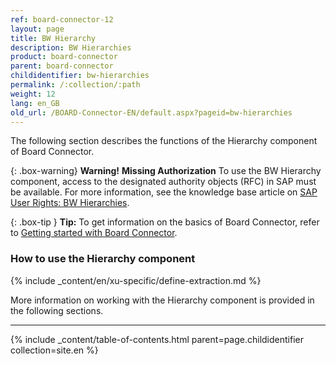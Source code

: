 ```yaml
---
ref: board-connector-12
layout: page
title: BW Hierarchy
description: BW Hierarchies
product: board-connector
parent: board-connector
childidentifier: bw-hierarchies
permalink: /:collection/:path
weight: 12
lang: en_GB
old_url: /BOARD-Connector-EN/default.aspx?pageid=bw-hierarchies
---
```

The following section describes the functions of the Hierarchy component of Board Connector. <br>

{: .box-warning}
**Warning!** **Missing Authorization**
To use the BW Hierarchy component, access to the designated authority objects (RFC) in SAP must be available.
For more information, see the knowledge base article on [SAP User Rights: BW Hierarchies](https://kb.theobald-software.com/sap/authority-objects-sap-user-rights#bw-hierarchies).

{: .box-tip }
**Tip:** To get information on the basics of Board Connector, refer to [Getting started with Board Connector](./getting-started). <br>

### How to use the Hierarchy component
{% include _content/en/xu-specific/define-extraction.md %}

More information on working with the Hierarchy component is provided in the following sections.

---

{% include _content/table-of-contents.html parent=page.childidentifier collection=site.en %}
